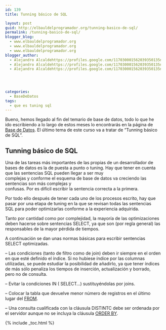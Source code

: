 ```yaml
---
id: 139
title: Tunning básico de SQL

layout: post
guid: http://elbauldelprogramador.org/tunning-basico-de-sql/
permalink: /tunning-basico-de-sql/
blogger_blog:
  - www.elbauldelprogramador.org
  - www.elbauldelprogramador.org
  - www.elbauldelprogramador.org
blogger_author:
  - Alejandro Alcaldehttps://profiles.google.com/117030001562039350135noreply@blogger.com
  - Alejandro Alcaldehttps://profiles.google.com/117030001562039350135noreply@blogger.com
  - Alejandro Alcaldehttps://profiles.google.com/117030001562039350135noreply@blogger.com

  
  
  
categories:
  - BaseDeDatos
tags:
  - que es tuning sql
---
```

<div class="icosql">
</div>

Bueno, hemos llegado al fin del temario de base de datos, todo lo que he ido escribiendo a lo largo de estos meses lo encontrarás en la página de [Base de Datos][1]. El último tema de este curso va a tratar de &#8220;Tunning básico de SQL&#8221;.  
  
<!--ad-->

## Tunning básico de SQL



Una de las tareas más importantes de las propias de un desarrollador de bases de datos es la de puesta a punto o tuning. Hay que tener en cuenta que las sentencias SQL pueden llegar a ser muy  
complejas y conforme el esquema de base de datos va creciendo las sentencias son más complejas y  
confusas. Por es difícil escribir la sentencia correcta a la primera.

Por todo ello después de tener cada uno de los procesos escrito, hay que pasar por una etapa de tuning en la que se revisan todas las sentencias SQL para poder optimizarlas conforme a la experiencia adquirida.

Tanto por cantidad como por complejidad, la mayoría de las optimizaciones deben hacerse sobre sentencias SELECT, ya que son (por regla general) las responsables de la mayor pérdida de tiempos.

A continuación se dan unas normas básicas para escribir sentencias SELECT optimizadas.

&#8211; Las condiciones (tanto de filtro como de join) deben ir siempre en el orden en que esté definido el índice. Si no hubiese índice por las columnas utilizadas, se puede estudiar la posibilidad de añadirlo, ya que tener índices de más sólo penaliza los tiempos de inserción, actualización y borrado, pero no de consulta.

&#8211; Evitar la condiciones IN ( SELECT&#8230;) sustituyéndolas por joins.

&#8211; Colocar la tabla que devuelve menor número de registros en el último lugar del [FROM][2].

&#8211; Una consulta cualificada con la cláusula DISTINTC debe ser ordenada por el servidor aunque no se incluya la cláusula [ORDER BY][3].



 [1]: http://bashyc.blogspot.com/p/bases-de-datos.html
 [2]: https://elbauldelprogramador.com/consulta-de-datos-clausula-from/
 [3]: https://elbauldelprogramador.com/consulta-de-datos-clausula-having-y/

{% include _toc.html %}
